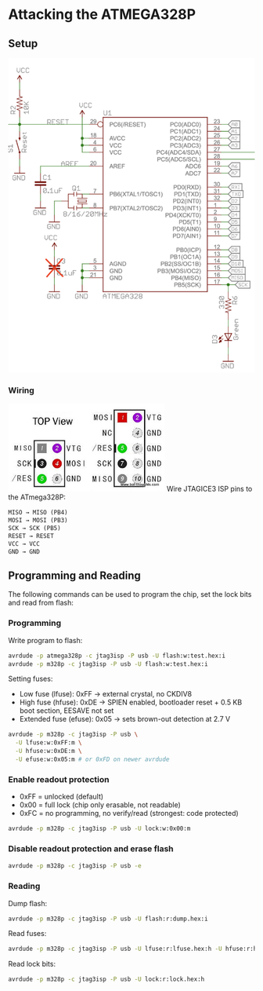 # Attacking the ATMEGA328P

## Setup

![](setup.png)

### Wiring

![](avrisp-pinout.jpg)
Wire JTAGICE3 ISP pins to the ATmega328P:

```
MISO → MISO (PB4)
MOSI → MOSI (PB3)
SCK → SCK (PB5)
RESET → RESET
VCC → VCC
GND → GND
```

## Programming and Reading

The following commands can be used to program the chip, set the lock bits and read from flash:

### Programming

Write program to flash:

```bash
avrdude -p atmega328p -c jtag3isp -P usb -U flash:w:test.hex:i
avrdude -p m328p -c jtag3isp -P usb -U flash:w:test.hex:i
```

Setting fuses:

* Low fuse (lfuse): 0xFF -> external crystal, no CKDIV8
* High fuse (hfuse): 0xDE -> SPIEN enabled, bootloader reset + 0.5 KB boot section, EESAVE not set
* Extended fuse (efuse): 0x05 -> sets brown-out detection at 2.7 V

```bash
avrdude -p m328p -c jtag3isp -P usb \
  -U lfuse:w:0xFF:m \
  -U hfuse:w:0xDE:m \
  -U efuse:w:0x05:m # or 0xFD on newer avrdude
```

### Enable readout protection

* 0xFF = unlocked (default)
* 0x00 = full lock (chip only erasable, not readable)
* 0xFC = no programming, no verify/read (strongest: code protected)

```bash
avrdude -p m328p -c jtag3isp -P usb -U lock:w:0x00:m
```

### Disable readout protection and erase flash

```bash
avrdude -p m328p -c jtag3isp -P usb -e
```

### Reading

Dump flash:
```bash
avrdude -p m328p -c jtag3isp -P usb -U flash:r:dump.hex:i
```

Read fuses:
```bash
avrdude -p m328p -c jtag3isp -P usb -U lfuse:r:lfuse.hex:h -U hfuse:r:hfuse.hex:h -U efuse:r:efuse.hex:h
```

Read lock bits:
```bash
avrdude -p m328p -c jtag3isp -P usb -U lock:r:lock.hex:h
```
